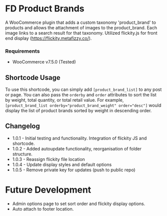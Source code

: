# FD Product Brands
A WooCommerce plugin that adds a custom taxonomy 'product_brand' to products and allows the attachment of images to the product_brand. Each image links to a search result for that taxonomy. Utilized flickity.js for front end display (https://flickity.metafizzy.co/).

### Requirements
* WooCommerce v7.5.0 (Tested)
  
## Shortcode Usage
To use this shortcode, you can simply add `[product_brand_list]` to any post or page. You can also pass the `orderby` and `order` attributes to sort the list by weight, total quantity, or total retail value. For example, `[product_brand_list orderby="product_brand_weight" order="desc"]` would display the list of product brands sorted by weight in descending order.

## Changelog
* 1.0.1 - Initial testing and functionality. Integration of flickity JS and shortcode.
* 1.0.2 - Added autoupdate functionality, reorganisation of folder structure.
* 1.0.3 - Reassign flickity file location
* 1.0.4 - Update display styles and default options
* 1.0.5 - Remove private key for updates (push to public repo)


# Future Development
* Admin options page to set sort order and flickity display options.
* Auto attach to footer location.